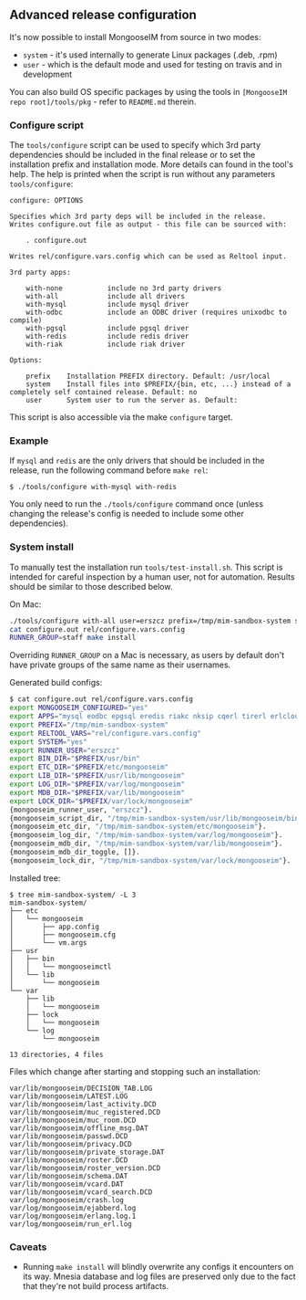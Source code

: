 ## Advanced release configuration

It's now possible to install MongooseIM from source in two modes:

* `system` - it's used internally to generate Linux packages (.deb, .rpm)
* `user`  - which is the default mode and used for testing on travis and
    in development

You can also build OS specific packages by using the tools in `[MongooseIM repo root]/tools/pkg` - refer to `README.md` therein.

### Configure script

The `tools/configure` script can be used to specify which 3rd party
dependencies should be included in the final release or to set the installation
prefix and installation mode. More details can found in the tool's help.
The help is printed when the script is run without any parameters
`tools/configure`:

```
configure: OPTIONS

Specifies which 3rd party deps will be included in the release.
Writes configure.out file as output - this file can be sourced with:

    . configure.out

Writes rel/configure.vars.config which can be used as Reltool input.

3rd party apps:

    with-none           include no 3rd party drivers
    with-all            include all drivers
    with-mysql          include mysql driver
    with-odbc           include an ODBC driver (requires unixodbc to compile)
    with-pgsql          include pgsql driver
    with-redis          include redis driver
    with-riak           include riak driver

Options:

    prefix    Installation PREFIX directory. Default: /usr/local
    system    Install files into $PREFIX/{bin, etc, ...} instead of a completely self contained release. Default: no
    user      System user to run the server as. Default:
```

This script is also accessible via the make `configure` target.

### Example

If `mysql` and `redis` are the only drivers that should be included in the
release, run the following command before `make rel`:

    $ ./tools/configure with-mysql with-redis

You only need to run the `./tools/configure` command once (unless changing the release's config is needed to 
include some other dependencies).

### System install

To manually test the installation run `tools/test-install.sh`.
This script is intended for careful inspection by a human user, not for automation.
Results should be similar to those described below.

On Mac:

```sh
./tools/configure with-all user=erszcz prefix=/tmp/mim-sandbox-system system=yes
cat configure.out rel/configure.vars.config
RUNNER_GROUP=staff make install
```

Overriding `RUNNER_GROUP` on a Mac is necessary, as users by default don't
have private groups of the same name as their usernames.

Generated build configs:

```sh
$ cat configure.out rel/configure.vars.config
export MONGOOSEIM_CONFIGURED="yes"
export APPS="mysql eodbc epgsql eredis riakc nksip cqerl tirerl erlcloud"
export PREFIX="/tmp/mim-sandbox-system"
export RELTOOL_VARS="rel/configure.vars.config"
export SYSTEM="yes"
export RUNNER_USER="erszcz"
export BIN_DIR="$PREFIX/usr/bin"
export ETC_DIR="$PREFIX/etc/mongooseim"
export LIB_DIR="$PREFIX/usr/lib/mongooseim"
export LOG_DIR="$PREFIX/var/log/mongooseim"
export MDB_DIR="$PREFIX/var/lib/mongooseim"
export LOCK_DIR="$PREFIX/var/lock/mongooseim"
{mongooseim_runner_user, "erszcz"}.
{mongooseim_script_dir, "/tmp/mim-sandbox-system/usr/lib/mongooseim/bin"}.
{mongooseim_etc_dir, "/tmp/mim-sandbox-system/etc/mongooseim"}.
{mongooseim_log_dir, "/tmp/mim-sandbox-system/var/log/mongooseim"}.
{mongooseim_mdb_dir, "/tmp/mim-sandbox-system/var/lib/mongooseim"}.
{mongooseim_mdb_dir_toggle, []}.
{mongooseim_lock_dir, "/tmp/mim-sandbox-system/var/lock/mongooseim"}.
```

Installed tree:

```
$ tree mim-sandbox-system/ -L 3
mim-sandbox-system/
├── etc
│   └── mongooseim
│       ├── app.config
│       ├── mongooseim.cfg
│       └── vm.args
├── usr
│   ├── bin
│   │   └── mongooseimctl
│   └── lib
│       └── mongooseim
└── var
    ├── lib
    │   └── mongooseim
    ├── lock
    │   └── mongooseim
    └── log
        └── mongooseim

13 directories, 4 files
```

Files which change after starting and stopping such an installation:

```
var/lib/mongooseim/DECISION_TAB.LOG
var/lib/mongooseim/LATEST.LOG
var/lib/mongooseim/last_activity.DCD
var/lib/mongooseim/muc_registered.DCD
var/lib/mongooseim/muc_room.DCD
var/lib/mongooseim/offline_msg.DAT
var/lib/mongooseim/passwd.DCD
var/lib/mongooseim/privacy.DCD
var/lib/mongooseim/private_storage.DAT
var/lib/mongooseim/roster.DCD
var/lib/mongooseim/roster_version.DCD
var/lib/mongooseim/schema.DAT
var/lib/mongooseim/vcard.DAT
var/lib/mongooseim/vcard_search.DCD
var/log/mongooseim/crash.log
var/log/mongooseim/ejabberd.log
var/log/mongooseim/erlang.log.1
var/log/mongooseim/run_erl.log
```


### Caveats

* Running `make install` will blindly overwrite any configs it encounters on its way.
  Mnesia database and log files are preserved only due to the fact that they're
  not build process artifacts.
